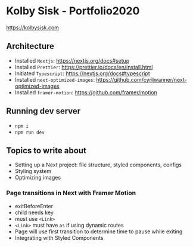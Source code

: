 # Kolby Sisk - Portfolio2020

https://kolbysisk.com

## Architecture

- Installed `Nextjs`: https://nextjs.org/docs#setup
- Installed `Prettier`: https://prettier.io/docs/en/install.html
- Initiated `Typescript`: https://nextjs.org/docs#typescript
- Installed `next-optimized-images`: https://github.com/cyrilwanner/next-optimized-images
- Installed `framer-motion`: https://github.com/framer/motion

## Running dev server

- `npm i`
- `npm run dev`

## Topics to write about

- Setting up a Next project: file structure, styled components, configs
- Styling system
- Optimizing images

### Page transitions in Next with Framer Motion

- exitBeforeEnter
- child needs key
- must use `<Link>`
- `<Link>` must have `as` if using dynamic routes
- Page will use first transition to determine time to pause while exiting
- Integrating with Styled Components
